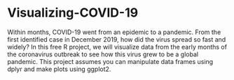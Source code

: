 # Visualizing-COVID-19
Within months, COVID-19 went from an epidemic to a pandemic. From the first identified case in December 2019, how did the virus spread so fast and widely? In this free R project, we will visualize data from the early months of the coronavirus outbreak to see how this virus grew to be a global pandemic.  This project assumes you can manipulate data frames using dplyr and make plots using ggplot2.
